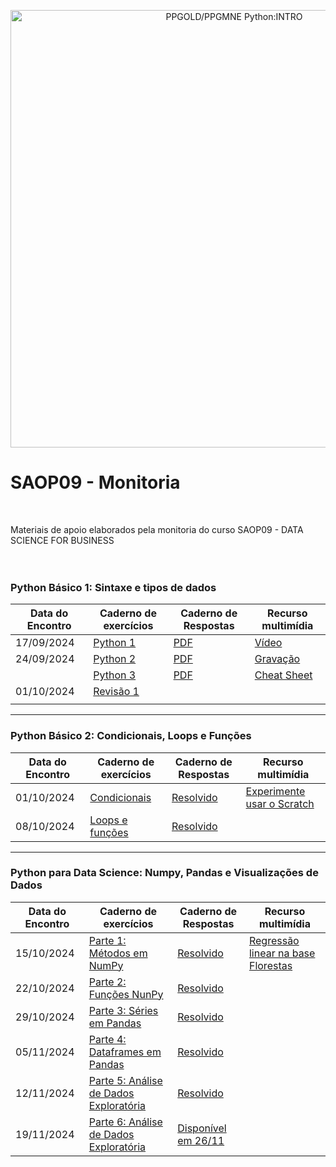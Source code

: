 
<p style ="text-align:center">
    <img src="http://epecora.com.br/DataFiles/BannerUFPR.png" width="700" alt="PPGOLD/PPGMNE Python:INTRO"  />
</p>

# SAOP09 - Monitoria
<br>

Materiais de apoio elaborados pela monitoria do curso SAOP09 - DATA SCIENCE FOR BUSINESS
<BR><BR><BR>
### Python Básico 1: Sintaxe e tipos de dados
| Data do Encontro | Caderno de exercícios | Caderno de Respostas | Recurso multimídia |
|------------------|-----------------------|----------------------|--------------------|
|17/09/2024        | [Python 1](https://colab.research.google.com/drive/1eieqtIzlTgcmB589Z-4P2kKIXrOA2e55)| [PDF](https://github.com/3ff3x0r/SAOP09-Monitoria/blob/main/Exercicios_01_respostas.pdf) | [Vídeo](https://youtu.be/shO5lt7XeWM)|
|24/09/2024        | [Python 2](https://colab.research.google.com/drive/1bcb8EwZ_eAWv_VWIQDYJ42GCyhWCuGAn)| [PDF](https://github.com/3ff3x0r/SAOP09-Monitoria/blob/main/Exercicios_02_respostas.pdf) | [Gravação](https://ufprbr0.sharepoint.com/sites/2024-2-saop09-n1/Documentos%20Compartilhados/Monitoria%20SAOP09/Recordings/Meeting%20in%20_Monitoria%20SAOP09_-20240924_180951-Meeting%20Recording.mp4?web=1&referrer=Teams.TEAMS-WEB&referrerScenario=MeetingChicletGetLink.view) |
|        | [Python 3](https://colab.research.google.com/drive/1oF1beHPgsdsbSuVvbtwT3GVundg6KvEz)| [PDF](https://github.com/3ff3x0r/SAOP09-Monitoria/blob/main/Exercicios_03_respostas.pdf) | [Cheat Sheet](https://nbisweden.github.io/workshop-python/img/cheat_sheet.pdf)|
|01/10/2024        | [Revisão 1](https://colab.research.google.com/drive/1KSoRtzpQnk_LTYQOJUBqwkCQvNNphnkp#scrollTo=2bd0fc7d)| 
 | |

----
### Python Básico 2: Condicionais, Loops e Funções

| Data do Encontro | Caderno de exercícios | Caderno de Respostas | Recurso multimídia |
|------------------|-----------------------|----------------------|--------------------|
|01/10/2024        | [Condicionais](https://colab.research.google.com/drive/1QTnEVBWCTw_gbGqgy9ZaE02IirbKN2Gz?usp=sharing)| [Resolvido](https://colab.research.google.com/drive/1DOtG52eB4cTTK9dQPkKuG7421rGGpI-Q?usp=sharing) | [Experimente usar o Scratch](https://scratch.mit.edu/projects/editor/?tutorial=all)|
|08/10/2024        | [Loops e funções](https://colab.research.google.com/drive/1-LTYtZs7uSx2g9EH48OQHKcVx-rsodi0?usp=sharing)| [Resolvido](https://colab.research.google.com/drive/1uT4f71uTPT726xYb-wZiv2HF1fHOBy-I?usp=sharing) | |

----
### Python para Data Science: Numpy, Pandas e Visualizações de Dados
| Data do Encontro | Caderno de exercícios | Caderno de Respostas | Recurso multimídia |
|------------------|-----------------------|----------------------|--------------------|
|15/10/2024        | [Parte 1: Métodos em NumPy](https://colab.research.google.com/drive/16uSXQqAI0sazEFw6Jj1a0ZU_1W2hpnB4)| [Resolvido](https://colab.research.google.com/drive/1hSgOuL-UkAT5FNlRm86eCy8HbrBjWuzV?usp=sharing) | [Regressão linear na base Florestas](https://colab.research.google.com/drive/1x_FhBVAsMVOquM1TTXBNhgNeb7WitYqg?usp=sharing)|
|22/10/2024        | [Parte 2: Funções NunPy](https://colab.research.google.com/drive/1uj-sqjbWXfat0ZUqMKZVoN22iRp2YEFZ?usp=sharing)| [Resolvido](https://colab.research.google.com/drive/12NgGsC_YKAv0Lv9Y76xLFXIld5b8b3SA?usp=sharing) | |
|29/10/2024        | [Parte 3: Séries em Pandas](https://colab.research.google.com/drive/15_DUi3acw6gvb6PoUBoeWZGRkpdSh5aY?usp=sharing)|  [Resolvido](https://colab.research.google.com/drive/1KCBmUAf4x9tP1RlkanTWlLslfogdXYLB?usp=sharing)| |
|05/11/2024        | [Parte 4: Dataframes em Pandas](https://colab.research.google.com/drive/1d_kp-kGLQ2_V3sPVBp99sxUV16dWI9_Y?usp=sharing)| [Resolvido](https://colab.research.google.com/drive/1jZ8aEpB_cGSLR11poO3Xp9NjsQJhcKfX?usp=sharing) | |
|12/11/2024        | [Parte 5: Análise de Dados Exploratória](https://colab.research.google.com/drive/1kjN7Dy1OwOsYt24JmCTZQZnb19MLsxCQ?usp=sharing)| [Resolvido](https://colab.research.google.com/drive/14cBCrL8OdQQOZQh6OOBflzA8qr0Ckdcq?usp=sharing)  | |
|19/11/2024        | [Parte 6: Análise de Dados Exploratória](https://colab.research.google.com/drive/1dcaXn6NTuzQn0ncWQhf204Jl_CS0ZV-q?usp=sharing)| [Disponível em 26/11]()  | |

